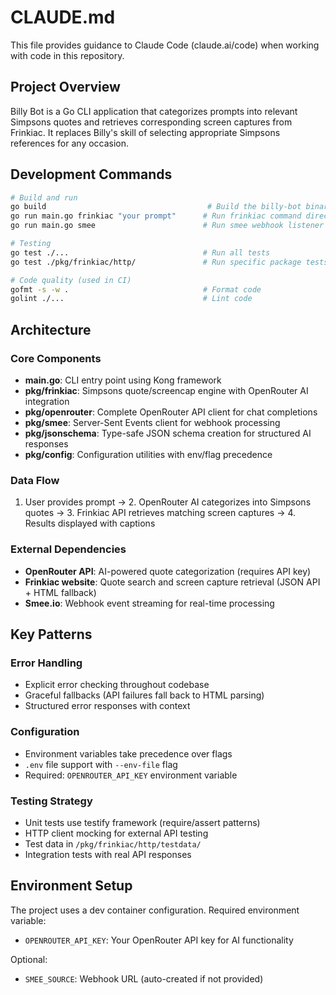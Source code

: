 # CLAUDE.md

This file provides guidance to Claude Code (claude.ai/code) when working with code in this repository.

## Project Overview

Billy Bot is a Go CLI application that categorizes prompts into relevant Simpsons quotes and retrieves corresponding screen captures from Frinkiac. It replaces Billy's skill of selecting appropriate Simpsons references for any occasion.

## Development Commands

```bash
# Build and run
go build                                    # Build the billy-bot binary
go run main.go frinkiac "your prompt"      # Run frinkiac command directly
go run main.go smee                        # Run smee webhook listener

# Testing
go test ./...                              # Run all tests
go test ./pkg/frinkiac/http/               # Run specific package tests

# Code quality (used in CI)
gofmt -s -w .                              # Format code
golint ./...                               # Lint code
```

## Architecture

### Core Components
- **main.go**: CLI entry point using Kong framework
- **pkg/frinkiac**: Simpsons quote/screencap engine with OpenRouter AI integration
- **pkg/openrouter**: Complete OpenRouter API client for chat completions
- **pkg/smee**: Server-Sent Events client for webhook processing
- **pkg/jsonschema**: Type-safe JSON schema creation for structured AI responses
- **pkg/config**: Configuration utilities with env/flag precedence

### Data Flow
1. User provides prompt → 2. OpenRouter AI categorizes into Simpsons quotes → 3. Frinkiac API retrieves matching screen captures → 4. Results displayed with captions

### External Dependencies
- **OpenRouter API**: AI-powered quote categorization (requires API key)
- **Frinkiac website**: Quote search and screen capture retrieval (JSON API + HTML fallback)
- **Smee.io**: Webhook event streaming for real-time processing

## Key Patterns

### Error Handling
- Explicit error checking throughout codebase
- Graceful fallbacks (API failures fall back to HTML parsing)
- Structured error responses with context

### Configuration
- Environment variables take precedence over flags
- `.env` file support with `--env-file` flag
- Required: `OPENROUTER_API_KEY` environment variable

### Testing Strategy
- Unit tests use testify framework (require/assert patterns)
- HTTP client mocking for external API testing
- Test data in `/pkg/frinkiac/http/testdata/`
- Integration tests with real API responses

## Environment Setup

The project uses a dev container configuration. Required environment variable:
- `OPENROUTER_API_KEY`: Your OpenRouter API key for AI functionality

Optional:
- `SMEE_SOURCE`: Webhook URL (auto-created if not provided)